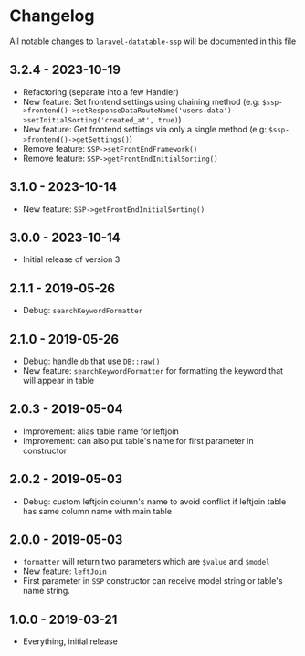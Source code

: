 # Changelog

All notable changes to `laravel-datatable-ssp` will be documented in this file

## 3.2.4 - 2023-10-19
- Refactoring (separate into a few Handler)
- New feature: Set frontend settings using chaining method (e.g: `$ssp->frontend()->setResponseDataRouteName('users.data')->setInitialSorting('created_at', true)`)
- New feature: Get frontend settings via only a single method (e.g: `$ssp->frontend()->getSettings()`)
- Remove feature: `SSP->setFrontEndFramework()`
- Remove feature: `SSP->getFrontEndInitialSorting()`

## 3.1.0 - 2023-10-14
- New feature: `SSP->getFrontEndInitialSorting()`

## 3.0.0 - 2023-10-14
- Initial release of version 3

## 2.1.1 - 2019-05-26
- Debug: `searchKeywordFormatter`

## 2.1.0 - 2019-05-26
- Debug: handle `db` that use `DB::raw()`
- New feature: `searchKeywordFormatter` for formatting the keyword that will appear in table 

## 2.0.3 - 2019-05-04
- Improvement: alias table name for leftjoin
- Improvement: can also put table's name for first parameter in constructor

## 2.0.2 - 2019-05-03
- Debug: custom leftjoin column's name to avoid conflict if leftjoin table has same column name with main table 

## 2.0.0 - 2019-05-03
- `formatter` will return two parameters which are `$value` and `$model`
- New feature: `leftJoin`
- First parameter in `SSP` constructor can receive model string or table's name string.

## 1.0.0 - 2019-03-21
- Everything, initial release
